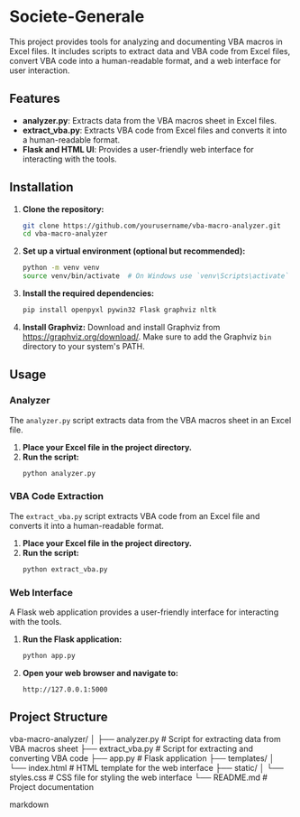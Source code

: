 # Societe-Generale



This project provides tools for analyzing and documenting VBA macros in Excel files. It includes scripts to extract data and VBA code from Excel files, convert VBA code into a human-readable format, and a web interface for user interaction.

## Features

- **analyzer.py**: Extracts data from the VBA macros sheet in Excel files.
- **extract_vba.py**: Extracts VBA code from Excel files and converts it into a human-readable format.
- **Flask and HTML UI**: Provides a user-friendly web interface for interacting with the tools.

## Installation

1. **Clone the repository:**
    ```sh
    git clone https://github.com/yourusername/vba-macro-analyzer.git
    cd vba-macro-analyzer
    ```

2. **Set up a virtual environment (optional but recommended):**
    ```sh
    python -m venv venv
    source venv/bin/activate  # On Windows use `venv\Scripts\activate`
    ```

3. **Install the required dependencies:**
    ```sh
    pip install openpyxl pywin32 Flask graphviz nltk
    ```

4. **Install Graphviz:**
    Download and install Graphviz from https://graphviz.org/download/. Make sure to add the Graphviz `bin` directory to your system's PATH.

## Usage

### Analyzer

The `analyzer.py` script extracts data from the VBA macros sheet in an Excel file.

1. **Place your Excel file in the project directory.**
2. **Run the script:**
    ```sh
    python analyzer.py
    ```

### VBA Code Extraction

The `extract_vba.py` script extracts VBA code from an Excel file and converts it into a human-readable format.

1. **Place your Excel file in the project directory.**
2. **Run the script:**
    ```sh
    python extract_vba.py
    ```

### Web Interface

A Flask web application provides a user-friendly interface for interacting with the tools.

1. **Run the Flask application:**
    ```sh
    python app.py
    ```

2. **Open your web browser and navigate to:**
    ```
    http://127.0.0.1:5000
    ```

## Project Structure

vba-macro-analyzer/
│
├── analyzer.py # Script for extracting data from VBA macros sheet
├── extract_vba.py # Script for extracting and converting VBA code
├── app.py # Flask application
├── templates/
│ └── index.html # HTML template for the web interface
├── static/
│ └── styles.css # CSS file for styling the web interface
└── README.md # Project documentation

markdown
